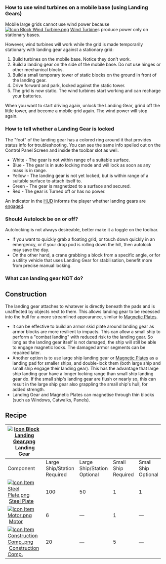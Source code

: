 ### How to use wind turbines on a mobile base (using Landing Gears)

Mobile large grids cannot use wind power because  [![Icon Block Wind Turbine.png](https://spaceengineers.wiki.gg/images/thumb/Icon_Block_Wind_Turbine.png/21px-Icon_Block_Wind_Turbine.png?e3c447)](https://spaceengineers.wiki.gg/wiki/Wind_Turbine "Wind Turbine") [Wind Turbine](https://spaceengineers.wiki.gg/wiki/Wind_Turbine "Wind Turbine")s produce power only on stationary bases.

However, wind turbines will work while the grid is made temporarily stationary with landing gear against a stationary grid:

1.  Build turbines on the mobile base. Notice they don't work.
2.  Build a landing gear on the side of the mobile base. Do not use hinges or other mechanical blocks.
3.  Build a small temporary tower of static blocks on the ground in front of the landing gear.
4.  Drive forward and park, locked against the static tower.
5.  The grid is now static. The wind turbines start working and can recharge your batteries.

When you want to start driving again, unlock the Landing Gear, grind off the little tower, and become a mobile grid again. The wind power will stop again.

### How to tell whether a Landing Gear is locked

The "foot" of the landing gear has a colored ring around it that provides status info for troubleshooting. You can see the same info spelled out on the Control Panel Screen and inside the toolbar slot as well.

*   White - The gear is not within range of a suitable surface.
*   Blue - The gear is in auto locking mode and will lock as soon as any mass is in range.
*   Yellow - The landing gear is not yet locked, but is within range of a suitable surface to attach itself to.
*   Green - The gear is magnetized to a surface and secured.
*   Red - The gear is Turned off or has no power.

An indicator in the [HUD](https://spaceengineers.wiki.gg/wiki/HUD "HUD") informs the player whether landing gears are [engaged](https://spaceengineers.wiki.gg/wiki/Cockpit_Controls "Cockpit Controls").

### Should Autolock be on or off?

Autolocking is not always desireable, better make it a toggle on the toolbar.

*   If you want to quickly grab a floating grid, or touch down quickly in an emergency, or if your drop pod is rolling down the hill, then autolock may save the day.
*   On the other hand, a crane grabbing a block from a specific angle, or for a utility vehicle that uses Landing Gear for stabilisation, benefit more from precise manual locking.

### What can landing gear NOT do?

## Construction

The landing gear attaches to whatever is directly beneath the pads and is unaffected by objects next to them. This allows landing gear to be recessed into the hull for a more streamlined appearance, similar to [Magnetic Plates](https://spaceengineers.wiki.gg/wiki/Magnetic_Plate "Magnetic Plate").

*   It can be effective to build an armor skid plate around landing gear as armor blocks are more resilient to impacts. This can allow a small ship to perform a "combat landing" with reduced risk to the landing gear. So long as the landing gear itself is not damaged, the ship will still be able to engage magnetic locks. The damaged armor segments can be repaired later.
*   Another option is to use large ship landing gear or [Magnetic Plates](https://spaceengineers.wiki.gg/wiki/Magnetic_Plate "Magnetic Plate") as a landing pad for smaller ships, and double-lock them (both large ship and small ship engage their landing gear). This has the advantage that large ship landing gear have a longer locking range than small ship landing gear do. If the small ship's landing gear are flush or nearly so, this can result in the large ship gear also grappling the small ship's hull, for added strength.
*   Landing Gear and Magnetic Plates can magnetise through thin blocks (such as Windows, Catwalks, Panels).

## Recipe

| [![Icon Block Landing Gear.png](https://spaceengineers.wiki.gg/images/thumb/Icon_Block_Landing_Gear.png/21px-Icon_Block_Landing_Gear.png?d381be)](https://spaceengineers.wiki.gg/wiki/Landing_Gear "Landing Gear") Landing Gear |     |     |     |     |
| --- | --- | --- | --- | --- |
| Component | Large Ship/Station  <br>Required | Large Ship/Station  <br>Optional | Small Ship  <br>Required | Small Ship  <br>Optional |
| [![Icon Item Steel Plate.png](https://spaceengineers.wiki.gg/images/thumb/Icon_Item_Steel_Plate.png/21px-Icon_Item_Steel_Plate.png?437e3a)](https://spaceengineers.wiki.gg/wiki/Steel_Plate "Steel Plate") [Steel Plate](https://spaceengineers.wiki.gg/wiki/Steel_Plate "Steel Plate") | 100 | 50  | 1   | 1   |
| [![Icon Item Motor.png](https://spaceengineers.wiki.gg/images/thumb/Icon_Item_Motor.png/21px-Icon_Item_Motor.png?4a2f3f)](https://spaceengineers.wiki.gg/wiki/Motor "Motor") [Motor](https://spaceengineers.wiki.gg/wiki/Motor "Motor") | 6   | —   | 1   | —   |
| [![Icon Item Construction Comp..png](https://spaceengineers.wiki.gg/images/thumb/Icon_Item_Construction_Comp..png/21px-Icon_Item_Construction_Comp..png?cdc26f)](https://spaceengineers.wiki.gg/wiki/Construction_Comp. "Construction Comp.") [Construction Comp.](https://spaceengineers.wiki.gg/wiki/Construction_Comp. "Construction Comp.") | 20  | —   | 5   | —   |